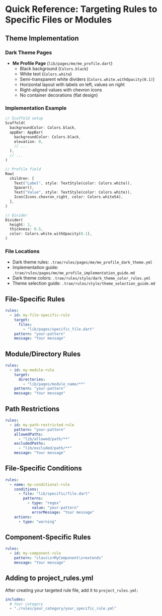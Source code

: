 # Quick Reference: Targeting Rules to Specific Files or Modules

## Theme Implementation

### Dark Theme Pages

- **Me Profile Page** (`lib/pages/me/me_profile.dart`)
  - Black background (`Colors.black`)
  - White text (`Colors.white`)
  - Semi-transparent white dividers (`Colors.white.withOpacity(0.1)`)
  - Horizontal layout with labels on left, values on right
  - Right-aligned values with chevron icons
  - No container decorations (flat design)

### Implementation Example

```dart
// Scaffold setup
Scaffold(
  backgroundColor: Colors.black,
  appBar: AppBar(
    backgroundColor: Colors.black,
    elevation: 0,
    // ...
  ),
  // ...
)

// Profile field
Row(
  children: [
    Text("Label", style: TextStyle(color: Colors.white)),
    Spacer(),
    Text("Value", style: TextStyle(color: Colors.white)),
    Icon(Icons.chevron_right, color: Colors.white54),
  ],
)

// Divider
Divider(
  height: 1,
  thickness: 0.5,
  color: Colors.white.withOpacity(0.1),
)
```

### File Locations

- Dark theme rules: `.trae/rules/pages/me/me_profile_dark_theme.yml`
- Implementation guide: `.trae/rules/pages/me/me_profile_implementation_guide.md`
- Dark theme colors: `.trae/rules/style/dark_theme_color_rules.yml`
- Theme selection guide: `.trae/rules/style/theme_selection_guide.md`

## File-Specific Rules

```yaml
rules:
  - id: my-file-specific-rule
    target:
      files:
        - "lib/pages/specific_file.dart"
    pattern: "your-pattern"
    message: "Your message"
```

## Module/Directory Rules

```yaml
rules:
  - id: my-module-rule
    target:
      directories:
        - "lib/pages/module_name/**"
    pattern: "your-pattern"
    message: "Your message"
```

## Path Restrictions

```yaml
rules:
  - id: my-path-restricted-rule
    pattern: "your-pattern"
    allowedPaths:
      - "lib/allowed/path/**"
    excludedPaths:
      - "lib/excluded/path/**"
    message: "Your message"
```

## File-Specific Conditions

```yaml
rules:
  - name: my-conditional-rule
    conditions:
      - file: "lib/specific/file.dart"
        patterns:
          - type: "regex"
            value: "your-pattern"
            errorMessage: "Your message"
    actions:
      - type: "warning"
```

## Component-Specific Rules

```yaml
rules:
  - id: my-component-rule
    pattern: "class\s+MyComponent\s+extends"
    message: "Your message"
```

## Adding to project_rules.yml

After creating your targeted rule file, add it to `project_rules.yml`:

```yaml
includes:
  # Your category
  - "./rules/your_category/your_specific_rule.yml"
```